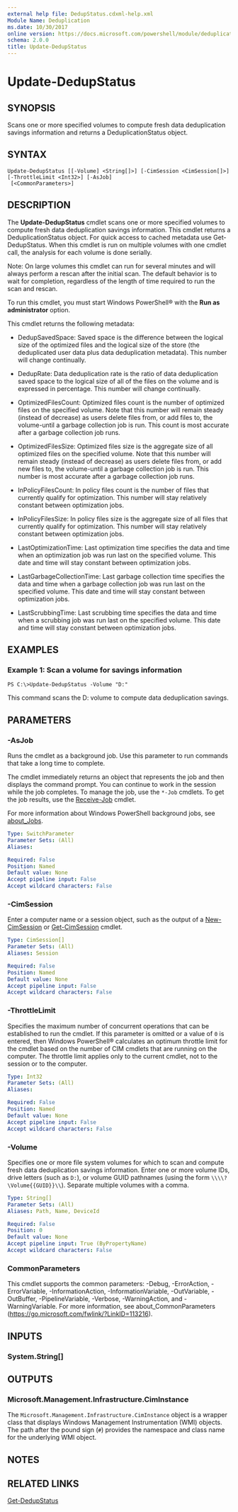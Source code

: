 ```yaml
---
external help file: DedupStatus.cdxml-help.xml
Module Name: Deduplication
ms.date: 10/30/2017
online version: https://docs.microsoft.com/powershell/module/deduplication/update-dedupstatus?view=windowsserver2012r2-ps&wt.mc_id=ps-gethelp
schema: 2.0.0
title: Update-DedupStatus
---
```


# Update-DedupStatus

## SYNOPSIS
Scans one or more specified volumes to compute fresh data deduplication savings information and returns a DeduplicationStatus object.

## SYNTAX

```
Update-DedupStatus [[-Volume] <String[]>] [-CimSession <CimSession[]>] [-ThrottleLimit <Int32>] [-AsJob]
 [<CommonParameters>]
```

## DESCRIPTION
The **Update-DedupStatus** cmdlet scans one or more specified volumes to compute fresh data deduplication savings information.
This cmdlet returns a DeduplicationStatus object.
For quick access to cached metadata use Get-DedupStatus.
When this cmdlet is run on multiple volumes with one cmdlet call, the analysis for each volume is done serially.

Note: On large volumes this cmdlet can run for several minutes and will always perform a rescan after the initial scan.
The default behavior is to wait for completion, regardless of the length of time required to run the scan and rescan.

To run this cmdlet, you must start Windows PowerShell® with the **Run as administrator** option.

This cmdlet returns the following metadata: 
                       
 - DedupSavedSpace: Saved space is the difference between the logical size of the optimized files and the logical size of the store (the deduplicated user data plus data deduplication metadata).
This number will change continually. 
                       
 - DedupRate: Data deduplication rate is the ratio of data deduplication saved space to the logical size of all of the files on the volume and is expressed in percentage.
This number will change continually. 
                       
 - OptimizedFilesCount: Optimized files count is the number of optimized files on the specified volume.
Note that this number will remain steady (instead of decrease) as users delete files from, or add files to, the volume-until a garbage collection job is run.
This count is most accurate after a garbage collection job runs. 
                       
 - OptimizedFilesSize: Optimized files size is the aggregate size of all optimized files on the specified volume.
Note that this number will remain steady (instead of decrease) as users delete files from, or add new files to, the volume-until a garbage collection job is run.
This number is most accurate after a garbage collection job runs. 
                       
 - InPolicyFilesCount: In policy files count is the number of files that currently qualify for optimization.
This number will stay relatively constant between optimization jobs. 
                       
 - InPolicyFilesSize: In policy files size is the aggregate size of all files that currently qualify for optimization.
This number will stay relatively constant between optimization jobs. 
                       
 - LastOptimizationTime: Last optimization time specifies the data and time when an optimization job was run last on the specified volume.
This date and time will stay constant between optimization jobs. 
                       
 - LastGarbageCollectionTime: Last garbage collection time specifies the data and time when a garbage collection job was run last on the specified volume.
This date and time will stay constant between optimization jobs. 
                       
 - LastScrubbingTime: Last scrubbing time specifies the data and time when a scrubbing job was run last on the specified volume.
This date and time will stay constant between optimization jobs.

## EXAMPLES

### Example 1: Scan a volume for savings information
```
PS C:\>Update-DedupStatus -Volume "D:"
```

This command scans the D: volume to compute data deduplication savings.

## PARAMETERS

### -AsJob
Runs the cmdlet as a background job. Use this parameter to run commands that take a long time to complete. 

The cmdlet immediately returns an object that represents the job and then displays the command prompt. 
You can continue to work in the session while the job completes. 
To manage the job, use the `*-Job` cmdlets. 
To get the job results, use the [Receive-Job](https://go.microsoft.com/fwlink/?LinkID=113372) cmdlet. 

For more information about Windows PowerShell background jobs, see [about_Jobs](https://go.microsoft.com/fwlink/?LinkID=113251).

```yaml
Type: SwitchParameter
Parameter Sets: (All)
Aliases: 

Required: False
Position: Named
Default value: None
Accept pipeline input: False
Accept wildcard characters: False
```

### -CimSession
Enter a computer name or a session object, such as the output of a [New-CimSession](https://docs.microsoft.com/powershell/module/cimcmdlets/new-cimsession) or [Get-CimSession](https://go.microsoft.com/fwlink/p/?LinkId=227966) cmdlet.
```yaml
Type: CimSession[]
Parameter Sets: (All)
Aliases: Session

Required: False
Position: Named
Default value: None
Accept pipeline input: False
Accept wildcard characters: False
```

### -ThrottleLimit
Specifies the maximum number of concurrent operations that can be established to run the cmdlet.
If this parameter is omitted or a value of `0` is entered, then Windows PowerShell® calculates an optimum throttle limit for the cmdlet based on the number of CIM cmdlets that are running on the computer.
The throttle limit applies only to the current cmdlet, not to the session or to the computer.

```yaml
Type: Int32
Parameter Sets: (All)
Aliases: 

Required: False
Position: Named
Default value: None
Accept pipeline input: False
Accept wildcard characters: False
```

### -Volume
Specifies one or more file system volumes for which to scan and compute fresh data deduplication savings information.
Enter one or more volume IDs, drive letters (such as `D:`), or volume GUID pathnames (using the form `\\\\?\Volume{{GUID}}\\`).
Separate multiple volumes with a comma.

```yaml
Type: String[]
Parameter Sets: (All)
Aliases: Path, Name, DeviceId

Required: False
Position: 0
Default value: None
Accept pipeline input: True (ByPropertyName)
Accept wildcard characters: False
```

### CommonParameters
This cmdlet supports the common parameters: -Debug, -ErrorAction, -ErrorVariable, -InformationAction, -InformationVariable, -OutVariable, -OutBuffer, -PipelineVariable, -Verbose, -WarningAction, and -WarningVariable. For more information, see about_CommonParameters (https://go.microsoft.com/fwlink/?LinkID=113216).

## INPUTS

### System.String[]

## OUTPUTS

### Microsoft.Management.Infrastructure.CimInstance
The `Microsoft.Management.Infrastructure.CimInstance` object is a wrapper class that displays Windows Management Instrumentation (WMI) objects.
The path after the pound sign (`#`) provides the namespace and class name for the underlying WMI object.

## NOTES

## RELATED LINKS

[Get-DedupStatus](./Get-DedupStatus.md)

